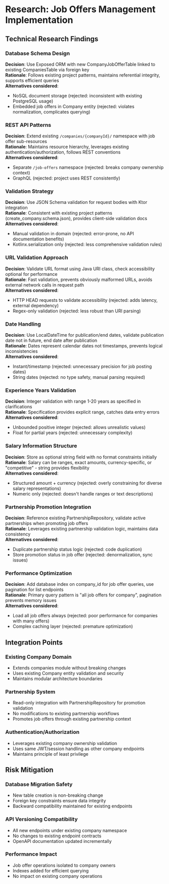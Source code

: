 # Research: Job Offers Management Implementation

## Technical Research Findings

### Database Schema Design
**Decision**: Use Exposed ORM with new CompanyJobOfferTable linked to existing CompaniesTable via foreign key  
**Rationale**: Follows existing project patterns, maintains referential integrity, supports efficient queries  
**Alternatives considered**: 
- NoSQL document storage (rejected: inconsistent with existing PostgreSQL usage)
- Embedded job offers in Company entity (rejected: violates normalization, complicates querying)

### REST API Patterns
**Decision**: Extend existing `/companies/{companyId}/` namespace with job offer sub-resources  
**Rationale**: Maintains resource hierarchy, leverages existing authentication/authorization, follows REST conventions  
**Alternatives considered**:
- Separate `/job-offers` namespace (rejected: breaks company ownership context)
- GraphQL (rejected: project uses REST consistently)

### Validation Strategy  
**Decision**: Use JSON Schema validation for request bodies with Ktor integration  
**Rationale**: Consistent with existing project patterns (create_company.schema.json), provides client-side validation docs  
**Alternatives considered**:
- Manual validation in domain (rejected: error-prone, no API documentation benefits)
- Kotlinx.serialization only (rejected: less comprehensive validation rules)

### URL Validation Approach
**Decision**: Validate URL format using Java URI class, check accessibility optional for performance  
**Rationale**: Fast validation, prevents obviously malformed URLs, avoids external network calls in request path  
**Alternatives considered**:
- HTTP HEAD requests to validate accessibility (rejected: adds latency, external dependency)
- Regex-only validation (rejected: less robust than URI parsing)

### Date Handling
**Decision**: Use LocalDateTime for publication/end dates, validate publication date not in future, end date after publication  
**Rationale**: Dates represent calendar dates not timestamps, prevents logical inconsistencies  
**Alternatives considered**:
- Instant/timestamp (rejected: unnecessary precision for job posting dates)
- String dates (rejected: no type safety, manual parsing required)

### Experience Years Validation
**Decision**: Integer validation with range 1-20 years as specified in clarifications  
**Rationale**: Specification provides explicit range, catches data entry errors  
**Alternatives considered**:
- Unbounded positive integer (rejected: allows unrealistic values)
- Float for partial years (rejected: unnecessary complexity)

### Salary Information Structure
**Decision**: Store as optional string field with no format constraints initially  
**Rationale**: Salary can be ranges, exact amounts, currency-specific, or "competitive" - string provides flexibility  
**Alternatives considered**:
- Structured amount + currency (rejected: overly constraining for diverse salary representations)
- Numeric only (rejected: doesn't handle ranges or text descriptions)

### Partnership Promotion Integration
**Decision**: Reference existing PartnershipRepository, validate active partnerships when promoting job offers  
**Rationale**: Leverages existing partnership validation logic, maintains data consistency  
**Alternatives considered**:
- Duplicate partnership status logic (rejected: code duplication)
- Store promotion status in job offer (rejected: denormalization, sync issues)

### Performance Optimization
**Decision**: Add database index on company_id for job offer queries, use pagination for list endpoints  
**Rationale**: Primary query pattern is "all job offers for company", pagination prevents memory issues  
**Alternatives considered**:
- Load all job offers always (rejected: poor performance for companies with many offers)
- Complex caching layer (rejected: premature optimization)

## Integration Points

### Existing Company Domain
- Extends companies module without breaking changes
- Uses existing Company entity validation and security
- Maintains modular architecture boundaries

### Partnership System
- Read-only integration with PartnershipRepository for promotion validation
- No modifications to existing partnership workflows
- Promotes job offers through existing partnership context

### Authentication/Authorization  
- Leverages existing company ownership validation
- Uses same JWT/session handling as other company endpoints
- Maintains principle of least privilege

## Risk Mitigation

### Database Migration Safety
- New table creation is non-breaking change
- Foreign key constraints ensure data integrity
- Backward compatibility maintained for existing endpoints

### API Versioning Compatibility
- All new endpoints under existing company namespace
- No changes to existing endpoint contracts
- OpenAPI documentation updated incrementally

### Performance Impact
- Job offer operations isolated to company owners
- Indexes added for efficient querying
- No impact on existing company operations